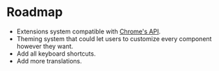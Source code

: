 # Roadmap

- Extensions system compatible with [Chrome's API](https://developer.chrome.com/apps/api_index).
- Theming system that could let users to customize every component however they want.
- Add all keyboard shortcuts.
- Add more translations.
